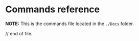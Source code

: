 # Commands reference

**NOTE:** This is the commands file located in the `./Docs` folder.




// end of file.
